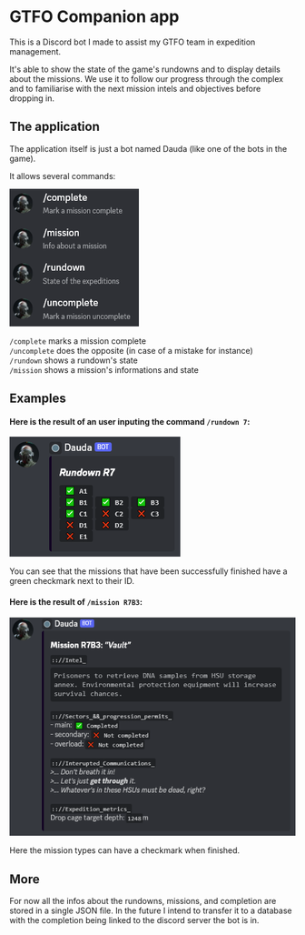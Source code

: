 # GTFO Companion app
This is a Discord bot I made to assist my GTFO team in expedition management.

It's able to show the state of the game's rundowns and to display details about the missions.
We use it to follow our progress through the complex and to familiarise with the next mission intels and objectives before dropping in.

## The application
The application itself is just a bot named Dauda (like one of the bots in the game).

It allows several commands:  

![Command list](Images/commands.png?raw=true)

`/complete` marks a mission complete  
`/uncomplete` does the opposite (in case of a mistake for instance)  
`/rundown` shows a rundown's state  
`/mission` shows a mission's informations and state  
  
## Examples

#### Here is the result of an user inputing the command `/rundown 7`:

![/rundown command result](Images/rundown.png?raw=true)

You can see that the missions that have been successfully finished have a green checkmark next to their ID.

#### Here is the result of `/mission R7B3`:

![/mission command result](Images/mission.png?raw=true)

Here the mission types can have a checkmark when finished.

## More

For now all the infos about the rundowns, missions, and completion are stored in a single JSON file. 
In the future I intend to transfer it to a database with the completion being linked to the discord server the bot is in.

